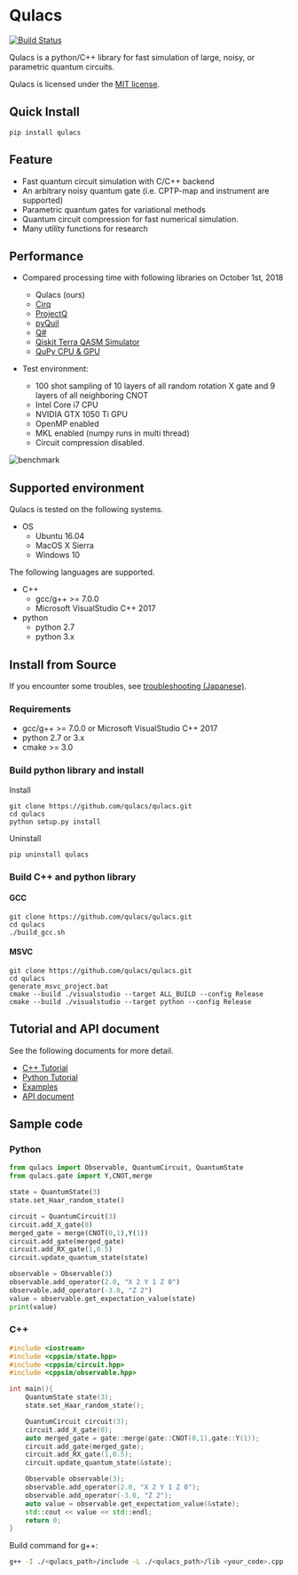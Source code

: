  
# Qulacs
[![Build Status](https://travis-ci.org/qulacs/qulacs.svg?branch=master)](https://travis-ci.org/qulacs/qulacs)

Qulacs is a python/C++ library for fast simulation of large, noisy, or parametric quantum circuits.

Qulacs is licensed under the [MIT license](https://github.com/qulacs/qulacs/blob/master/LICENSE).

## Quick Install

```pip install qulacs```

## Feature
- Fast quantum circuit simulation with C/C++ backend
- An arbitrary noisy quantum gate (i.e. CPTP-map and instrument are supported)
- Parametric quantum gates for variational methods
- Quantum circuit compression for fast numerical simulation.
- Many utility functions for research

## Performance
- Compared processing time with following libraries on October 1st, 2018
    - Qulacs (ours)
    - [Cirq](https://github.com/quantumlib/Cirq)
    - [ProjectQ](https://github.com/ProjectQ-Framework/ProjectQ)
    - [pyQuil](https://github.com/rigetticomputing/pyquil)
    - [Q#](https://github.com/Microsoft/Quantum)
    - [Qiskit Terra QASM Simulator](https://github.com/Qiskit/qiskit-terra/tree/master/src/qasm-simulator-cpp)
    - [QuPy CPU & GPU](https://github.com/ken-nakanishi/qupy)

- Test environment:
    - 100 shot sampling of 10 layers of all random rotation X gate and 9 layers of all neighboring CNOT
    - Intel Core i7 CPU
    - NVIDIA GTX 1050 Ti GPU
    - OpenMP enabled
    - MKL enabled (numpy runs in multi thread)
    - Circuit compression disabled.
    
![benchmark](http://www.qunasys.com/wp-content/uploads/2018/10/plot_2.png)

## Supported environment
Qulacs is tested on the following systems.

- OS
  - Ubuntu 16.04
  - MacOS X Sierra
  - Windows 10

The following languages are supported.

- C++
  - gcc/g++ >= 7.0.0
  - Microsoft VisualStudio C++ 2017
- python
  - python 2.7
  - python 3.x


## Install from Source
If you encounter some troubles, see [troubleshooting (Japanese)](http://qulacs.org/md_4__trouble_shooting.html).

### Requirements

- gcc/g++ >= 7.0.0 or Microsoft VisualStudio C++ 2017
- python 2.7 or 3.x
- cmake >= 3.0

### Build python library and install

Install
```
git clone https://github.com/qulacs/qulacs.git
cd qulacs
python setup.py install
```

Uninstall
```
pip uninstall qulacs
```

### Build C++ and python library

#### GCC
```
git clone https://github.com/qulacs/qulacs.git
cd qulacs
./build_gcc.sh
```

#### MSVC
```
git clone https://github.com/qulacs/qulacs.git
cd qulacs
generate_msvc_project.bat
cmake --build ./visualstudio --target ALL_BUILD --config Release
cmake --build ./visualstudio --target python --config Release
```

## Tutorial and API document

See the following documents for more detail.

- [C++ Tutorial](http://qulacs.org/md_2__tutorial__c_p_p.html)  
- [Python Tutorial](http://qulacs.org/md_3__tutorial_python.html)
- [Examples](https://github.com/qulacs/quantum-circuits)  
- [API document](http://qulacs.org/annotated.html)   

## Sample code
### Python
```python
from qulacs import Observable, QuantumCircuit, QuantumState
from qulacs.gate import Y,CNOT,merge

state = QuantumState(3)
state.set_Haar_random_state()

circuit = QuantumCircuit(3)
circuit.add_X_gate(0)
merged_gate = merge(CNOT(0,1),Y(1))
circuit.add_gate(merged_gate)
circuit.add_RX_gate(1,0.5)
circuit.update_quantum_state(state)

observable = Observable(3)
observable.add_operator(2.0, "X 2 Y 1 Z 0")
observable.add_operator(-3.0, "Z 2")
value = observable.get_expectation_value(state)
print(value)
```


### C++

```cpp
#include <iostream>
#include <cppsim/state.hpp>
#include <cppsim/circuit.hpp>
#include <cppsim/observable.hpp>

int main(){
    QuantumState state(3);
    state.set_Haar_random_state();

    QuantumCircuit circuit(3);
    circuit.add_X_gate(0);
    auto merged_gate = gate::merge(gate::CNOT(0,1),gate::Y(1));
    circuit.add_gate(merged_gate);
    circuit.add_RX_gate(1,0.5);
    circuit.update_quantum_state(&state);

    Observable observable(3);
    observable.add_operator(2.0, "X 2 Y 1 Z 0");
    observable.add_operator(-3.0, "Z 2");
    auto value = observable.get_expectation_value(&state);
    std::cout << value << std::endl;
    return 0;
}
```

Build command for g++:
```sh
g++ -I ./<qulacs_path>/include -L ./<qulacs_path>/lib <your_code>.cpp -lcppsim.so
```

